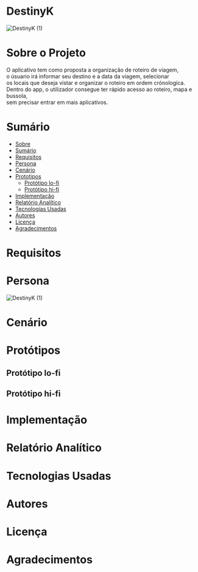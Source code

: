 # DestinyK


![DestinyK (1)](https://github.com/flasantoro/DestinyK/assets/129131822/929f0ecf-b72a-4ef6-b4e7-b7e459ad7d7d)

# Sobre o Projeto

O aplicativo tem como proposta a organização de roteiro de viagem, <br/>
o úsuario irá informar seu destino e a data da viagem, selecionar <br/>
os locais que deseja vistar e organizar o roteiro em ordem crónologica. <br/>
Dentro do app, o utilizador consegue ter rápido acesso ao roteiro, mapa e bussola, <br/>
sem precisar entrar em mais aplicativos.

# Sumário

* [Sobre](#sobre-o-projeto)
* [Sumário](#sumário)
* [Requisitos](#requisitos)
* [Persona](#persona)
* [Cenário](#cenário)
* [Prototipos](#protótipos)
  * [Protótipo lo-fi](#protótipo-lo-fi)
  * [Protótipo hi-fi](#protótipo-hi-fi)
* [Implementação](#implementação)
* [Relatório Analítico ](#relatório-analítico)
* [Tecnologias Usadas](#tecnologias-usadas)
* [Autores](#autores)
* [Licença](#licença)
* [Agradecimentos](#agradecimentos)


# Requisitos  

# Persona
![DestinyK (1)](https://github.com/flasantoro/DestinyK/assets/129131822/2bf7cf5c-621e-4d33-9904-7c5e539f7f82)

# Cenário


# Protótipos

## Protótipo lo-fi

## Protótipo hi-fi


# Implementação


# Relatório Analítico 


# Tecnologias Usadas


# Autores


# Licença


# Agradecimentos

